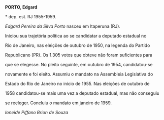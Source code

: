 **PORTO, Edgard**



\* dep. est. RJ 1955-1959.



*Edgard Pereira da Silva Porto* nasceu em Itaperuna (RJ).



Iniciou sua trajetória política ao se candidatar a deputado estadual no

Rio de Janeiro, nas eleições de outubro de 1950, na legenda do Partido

Republicano (PR). Os 1.305 votos que obteve não foram suficientes para

que se elegesse. No pleito seguinte, em outubro de 1954, candidatou-se

novamente e foi eleito. Assumiu o mandato na Assembleia Legislativa do

Estado do Rio de Janeiro no início de 1955. Nas eleições de outubro de

1958 candidatou-se mais uma vez a deputado estadual, mas não conseguiu

se reeleger. Concluiu o mandato em janeiro de 1959.



*Ioneide Piffano Brion de Souza*



